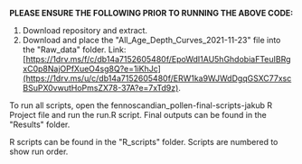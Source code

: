 **PLEASE ENSURE THE FOLLOWING PRIOR TO RUNNING THE ABOVE CODE:**

  1. Download repository and extract.
  2. Download and place the "All_Age_Depth_Curves_2021-11-23" file into the "Raw_data" folder. Link: [https://1drv.ms/f/c/db14a7152605480f/EpoWdI1AU5hGhdobiaFTeuIBRgxC0p8NajOPfXueO4sg8Q?e=1iKhJc](https://1drv.ms/u/c/db14a7152605480f/ERW1ka9WJWdDgqGSXC77xscBSuPX0vwutHoPmsZX78-37A?e=7xTd9z).

To run all scripts, open the fennoscandian_pollen-final-scripts-jakub R Project file and run the run.R script.
Final outputs can be found in the "Results" folder.

R scripts can be found in the "R_scripts" folder. Scripts are numbered to show run order.
